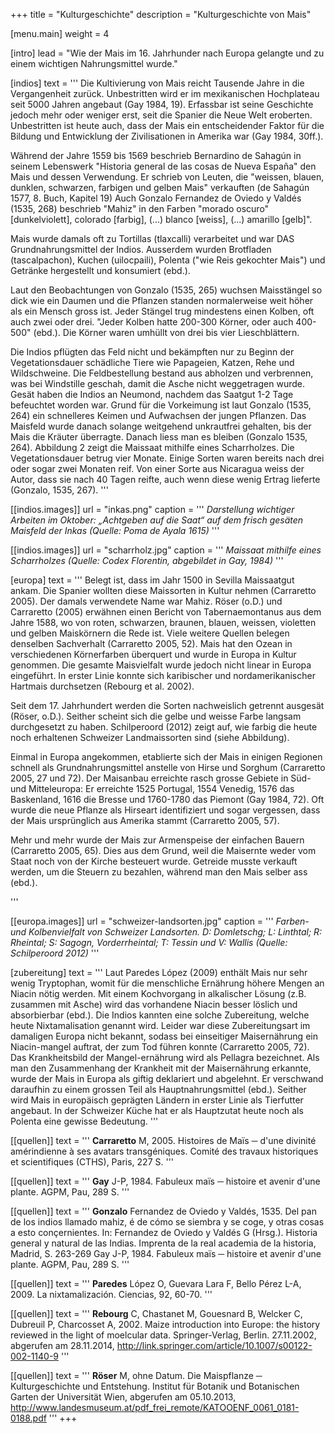 +++
title = "Kulturgeschichte"
description = "Kulturgeschichte von Mais"

[menu.main]
  weight = 4

[intro]
  lead = "Wie der Mais im 16. Jahrhunder nach Europa gelangte und zu einem wichtigen Nahrungsmittel wurde."

[indios]
  text = '''
Die Kultivierung von Mais reicht Tausende Jahre in die Vergangenheit zurück. Unbestritten wird er im mexikanischen Hochplateau seit 5000 Jahren angebaut (Gay 1984, 19). Erfassbar ist seine Geschichte jedoch mehr oder weniger erst, seit die Spanier die Neue Welt eroberten. Unbestritten ist heute auch, dass der Mais ein entscheidender Faktor für die Bildung und Entwicklung der Zivilisationen in Amerika war (Gay 1984, 30ff.).

Während der Jahre 1559 bis 1569 beschrieb Bernardino de Sahagún in seinem Lebenswerk "Historia general de las cosas de Nueva España" den Mais und dessen Verwendung. Er schrieb von Leuten, die "weissen, blauen, dunklen, schwarzen, farbigen und gelben Mais" verkauften (de Sahagún 1577, 8. Buch, Kapitel 19) Auch Gonzalo Fernandez de Oviedo y Valdés (1535, 268) beschrieb "Mahiz" in den Farben "morado oscuro" [dunkelviolett], colorado [farbig], (...) blanco [weiss], (...) amarillo [gelb]".

Mais wurde damals oft zu Tortillas (tlaxcalli) verarbeitet und war DAS Grundnahrungsmittel der Indios. Ausserdem wurden Brotfladen (tascalpachon), Kuchen (uilocpaili), Polenta ("wie Reis gekochter Mais") und Getränke hergestellt und konsumiert (ebd.).

Laut den Beobachtungen von Gonzalo (1535, 265) wuchsen Maisstängel so dick wie ein Daumen und die Pflanzen standen normalerweise weit höher als ein Mensch gross ist. Jeder Stängel trug mindestens einen Kolben, oft auch zwei oder drei. "Jeder Kolben hatte 200-300 Körner, oder auch 400-500" (ebd.). Die Körner waren umhüllt von drei bis vier Lieschblättern.

Die Indios pflügten das Feld nicht und bekämpften nur zu Beginn der Vegetationsdauer schädliche Tiere wie Papageien, Katzen, Rehe und Wildschweine. Die Feldbestellung bestand aus abholzen und verbrennen, was bei Windstille geschah, damit die Asche nicht weggetragen wurde. Gesät haben die Indios an Neumond, nachdem das Saatgut 1-2 Tage befeuchtet worden war. Grund für die Vorkeimung ist laut Gonzalo (1535, 264) ein schnelleres Keimen und Aufwachsen der jungen Pflanzen. Das Maisfeld wurde danach solange weitgehend unkrautfrei gehalten, bis der Mais die Kräuter überragte. Danach liess man es bleiben (Gonzalo 1535, 264). Abbildung 2 zeigt die Maissaat mithilfe eines Scharrholzes. Die Vegetationsdauer betrug vier Monate. Einige Sorten waren bereits nach drei oder sogar zwei Monaten reif. Von einer Sorte aus Nicaragua weiss der Autor, dass sie nach 40 Tagen reifte, auch wenn diese wenig Ertrag lieferte (Gonzalo, 1535, 267).
'''

[[indios.images]]
  url = "inkas.png"
  caption = '''
*Darstellung wichtiger Arbeiten im Oktober: „Achtgeben auf die Saat“ auf dem frisch gesäten Maisfeld der Inkas (Quelle: Poma de Ayala 1615)*
'''

[[indios.images]]
  url = "scharrholz.jpg"
  caption = '''
*Maissaat mithilfe eines Scharrholzes (Quelle: Codex Florentin, abgebildet in Gay, 1984)*
'''

[europa]
  text = '''
Belegt ist, dass im Jahr 1500 in Sevilla Maissaatgut ankam. Die Spanier wollten diese Maissorten in Kultur nehmen (Carraretto 2005). Der damals verwendete Name war Mahiz. Röser (o.D.) und Carraretto (2005) erwähnen einen Bericht von Tabernaemontanus aus dem Jahre 1588, wo von roten, schwarzen, braunen, blauen, weissen, violetten und gelben Maiskörnern die Rede ist. Viele weitere Quellen belegen denselben Sachverhalt (Carraretto 2005, 52). Mais hat den Ozean in verschiedenen Körnerfarben überquert und wurde in Europa in Kultur genommen. Die gesamte Maisvielfalt wurde jedoch nicht linear in Europa eingeführt. In erster Linie konnte sich karibischer und nordamerikanischer Hartmais durchsetzen (Rebourg et al. 2002).

Seit dem 17. Jahrhundert werden die Sorten nachweislich getrennt ausgesät (Röser, o.D.). Seither scheint sich die gelbe und weisse Farbe langsam durchgesetzt zu haben. Schilperoord (2012) zeigt auf, wie farbig die heute noch erhaltenen Schweizer Landmaissorten sind (siehe Abbildung).

Einmal in Europa angekommen, etablierte sich der Mais in einigen Regionen schnell als Grundnahrungsmittel anstelle von Hirse und Sorghum (Carraretto 2005, 27 und 72). Der Maisanbau erreichte rasch grosse Gebiete in Süd- und Mitteleuropa: Er erreichte 1525 Portugal, 1554 Venedig, 1576 das Baskenland, 1616 die Bresse und 1760-1780 das Piemont (Gay 1984, 72). Oft wurde die neue Pflanze als Hirseart identifiziert und sogar vergessen, dass der Mais ursprünglich aus Amerika stammt (Carraretto 2005, 57).

Mehr und mehr wurde der Mais zur Armenspeise der einfachen Bauern (Carraretto 2005, 65). Dies aus dem Grund, weil die Maisernte weder vom Staat noch von der Kirche besteuert wurde. Getreide musste verkauft werden, um die Steuern zu bezahlen, während man den Mais selber ass (ebd.).</p>
'''

[[europa.images]]
  url = "schweizer-landsorten.jpg"
  caption = '''
*Farben- und Kolbenvielfalt von Schweizer Landsorten. D: Domletschg; L: Linthtal; R: Rheintal; S: Sagogn, Vorderrheintal; T: Tessin und V: Wallis (Quelle: Schilperoord 2012)*
'''

[zubereitung]
  text = '''
Laut Paredes López (2009) enthält Mais nur sehr wenig Tryptophan, womit für die menschliche Ernährung höhere Mengen an Niacin nötig werden. Mit einem Kochvorgang in alkalischer Lösung (z.B. zusammen mit Asche) wird das vorhandene Niacin besser löslich und absorbierbar (ebd.). Die Indios kannten eine solche Zubereitung, welche heute Nixtamalisation genannt wird. Leider war diese Zubereitungsart im damaligen Europa nicht bekannt, sodass bei einseitiger Maisernährung ein Niacin-mangel auftrat, der zum Tod führen konnte (Carraretto 2005, 72). Das Krankheitsbild der Mangel-ernährung wird als Pellagra bezeichnet. Als man den Zusammenhang der Krankheit mit der Maisernährung erkannte, wurde der Mais in Europa als giftig deklariert und abgelehnt. Er verschwand daraufhin zu einem grossen Teil als Hauptnahrungsmittel (ebd.). Seither wird Mais in europäisch geprägten Ländern in erster Linie als Tierfutter angebaut. In der Schweizer Küche hat er als Hauptzutat heute noch als Polenta eine gewisse Bedeutung.
'''

[[quellen]]
  text = '''
**Carraretto** M, 2005. Histoires de Maïs ─ d'une divinité amérindienne à ses avatars transgéniques. Comité des travaux historiques et scientifiques (CTHS), Paris, 227 S.
'''

[[quellen]]
  text = '''
**Gay** J-P, 1984. Fabuleux maïs ─ histoire et avenir d'une plante. AGPM, Pau, 289 S.
'''

[[quellen]]
  text = '''
**Gonzalo** Fernandez de Oviedo y Valdés, 1535. Del pan de los indios llamado mahiz, é de cómo se siembra y se coge, y otras cosas a esto conçernientes. In: Fernandez de Oviedo y Valdés G (Hrsg.). Historia general y natural de las Indias. Imprenta de la real academia de la historia, Madrid, S. 263-269 Gay J-P, 1984. Fabuleux maïs ─ histoire et avenir d'une plante. AGPM, Pau, 289 S.
'''

[[quellen]]
  text = '''
**Paredes** López O, Guevara Lara F, Bello Pérez L-A, 2009. La nixtamalización. Ciencias, 92, 60-70.
'''

[[quellen]]
  text = '''
**Rebourg** C, Chastanet M, Gouesnard B, Welcker C, Dubreuil P, Charcosset A, 2002. Maize introduction into Europe: the history reviewed in the light of moelcular data. Springer-Verlag, Berlin. 27.11.2002, abgerufen am 28.11.2014, http://link.springer.com/article/10.1007/s00122-002-1140-9
'''

[[quellen]]
  text = '''
**Röser** M, ohne Datum. Die Maispflanze ─ Kulturgeschichte und Entstehung. Institut für Botanik und Botanischen Garten der Universität Wien, abgerufen am 05.10.2013, http://www.landesmuseum.at/pdf_frei_remote/KATOOENF_0061_0181-0188.pdf
'''
+++

